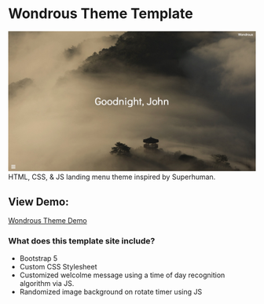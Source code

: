 # Wondrous Theme Template
![Wondrous Theme](https://github.com/MattMarquise/Wondrous-Theme/blob/main/wondrous1.jpg)
HTML, CSS, & JS landing menu theme inspired by Superhuman.

## View Demo:
[Wondrous Theme Demo](https://matthewmarquise.com/wondrous)

### What does this template site include?
 - Bootstrap 5
 - Custom CSS Stylesheet
 - Customized welcolme message using a time of day recognition algorithm via JS.
 - Randomized image background on rotate timer using JS
